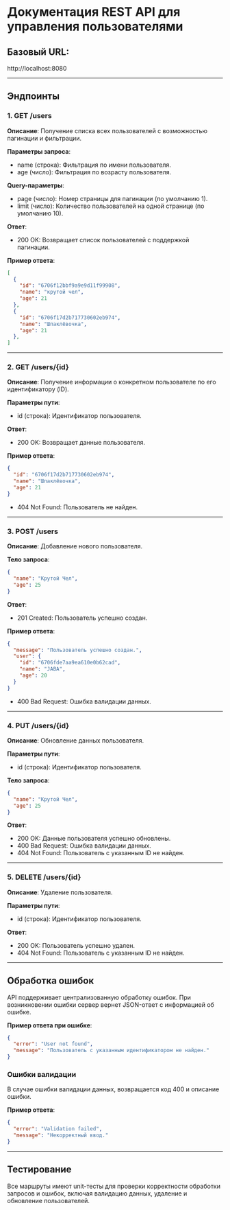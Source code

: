 # Документация REST API для управления пользователями

## Базовый URL:
http://localhost:8080

---

## Эндпоинты

### 1. GET /users
**Описание**: Получение списка всех пользователей с возможностью пагинации и фильтрации.

**Параметры запроса**:
- name (строка): Фильтрация по имени пользователя.
- age (число): Фильтрация по возрасту пользователя.

**Query-параметры**:
- page (число): Номер страницы для пагинации (по умолчанию 1).
- limit (число): Количество пользователей на одной странице (по умолчанию 10).

**Ответ**:
- 200 OK: Возвращает список пользователей с поддержкой пагинации.

**Пример ответа**:
```json
[
  {
    "id": "6706f12bbf9a9e9d11f99908",
    "name": "крутой чел",
    "age": 21
  },
  {
    "id": "6706f17d2b717730602eb974",
    "name": "Шпаклёвочка",
    "age": 21
  },
]
```
---

### 2. GET /users/{id}
**Описание**: Получение информации о конкретном пользователе по его идентификатору (ID).

**Параметры пути**:
- id (строка): Идентификатор пользователя.

**Ответ**:
- 200 OK: Возвращает данные пользователя.

**Пример ответа**:
```json
{
  "id": "6706f17d2b717730602eb974",
  "name": "Шпаклёвочка",
  "age": 21
}
```
- 404 Not Found: Пользователь не найден.

---

### 3. POST /users
**Описание**: Добавление нового пользователя.

**Тело запроса**:
```json
{
  "name": "Крутой Чел",
  "age": 25
}
```
**Ответ**:
- 201 Created: Пользователь успешно создан.

**Пример ответа**:
```json
{
  "message": "Пользователь успешно создан.",
  "user": {
    "id": "6706fde7aa9ea610e0b62cad",
    "name": "JABA",
    "age": 20
  }
}
```
- 400 Bad Request: Ошибка валидации данных.

---

### 4. PUT /users/{id}
**Описание**: Обновление данных пользователя.

**Параметры пути**:
- id (строка): Идентификатор пользователя.

**Тело запроса**:
```json
{
  "name": "Крутой Чел",
  "age": 25
}
```
**Ответ**:
- 200 OK: Данные пользователя успешно обновлены.
- 400 Bad Request: Ошибка валидации данных.
- 404 Not Found: Пользователь с указанным ID не найден.

---

### 5. DELETE /users/{id}
**Описание**: Удаление пользователя.

**Параметры пути**:
- id (строка): Идентификатор пользователя.

**Ответ**:
- 200 OK: Пользователь успешно удален.
- 404 Not Found: Пользователь с указанным ID не найден.

---

## Обработка ошибок
API поддерживает централизованную обработку ошибок. При возникновении ошибки сервер вернет JSON-ответ с информацией об ошибке.

**Пример ответа при ошибке**:
```json
{
  "error": "User not found",
  "message": "Пользователь с указанным идентификатором не найден."
}
```
### Ошибки валидации
В случае ошибки валидации данных, возвращается код 400 и описание ошибки.

**Пример ответа**:
```json
{
  "error": "Validation failed",
  "message": "Некорректный ввод."
}
```
---

## Тестирование
Все маршруты имеют unit-тесты для проверки корректности обработки запросов и ошибок, включая валидацию данных, удаление и обновление пользователей.